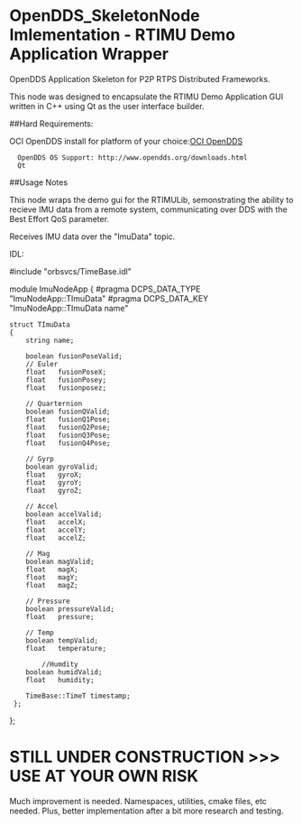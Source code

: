 # OpenDDS_SkeletonNode Imlementation - RTIMU Demo Application Wrapper
OpenDDS Application Skeleton for P2P RTPS Distributed Frameworks.

This node was designed to encapsulate the RTIMU Demo Application GUI written in C++ using Qt as the user interface builder.

##Hard Requirements:

   OCI OpenDDS install for platform of your choice:[OCI OpenDDS](http://www.ociweb.com/products/opendds/)
		
      OpenDDS OS Support: http://www.opendds.org/downloads.html 
      Qt
	
##Usage Notes

   This node wraps the demo gui for the RTIMULib, semonstrating the ability to recieve IMU data from a remote 
   system, communicating over DDS with the Best Effort QoS parameter.
   
  Receives IMU data over the "ImuData" topic. 
  
  IDL:
  
  #include "orbsvcs/TimeBase.idl"

  module ImuNodeApp
  {
	#pragma DCPS_DATA_TYPE "ImuNodeApp::TImuData"
	#pragma DCPS_DATA_KEY  "ImuNodeApp::TImuData name"

	struct TImuData
	{
		string name;
	    
	    boolean	fusionPoseValid;
	    // Euler
	    float	fusionPoseX;
	    float	fusionPosey;
	    float	fusionposez;
	    
	    // Quarternion
	    boolean	fusionQValid;
	    float	fusionQ1Pose;
	    float	fusionQ2Pose;
	    float	fusionQ3Pose;
	    float	fusionQ4Pose;
	    
	    // Gyrp
	    boolean	gyroValid;
	    float	gyroX;
	    float	gyroY;
	    float	gyroZ;
	    
	    // Accel
	    boolean	accelValid;
	    float	accelX;
	    float	accelY;
	    float	accelZ;
	    
	    // Mag
	    boolean	magValid;
	    float	magX;
	    float	magY;
	    float	magZ;
	    
    	// Pressure
    	boolean	pressureValid;
    	float	pressure;
	    
    	// Temp
    	boolean	tempValid;
    	float 	temperature;
	    
	    	//Humdity
		boolean	humidValid;
		float	humidity;
		
		TimeBase::TimeT timestamp;
	 };
  };

# STILL UNDER CONSTRUCTION >>> USE AT YOUR OWN RISK

Much improvement is needed. Namespaces, utilities, cmake files, etc needed. Plus, better implementation
after a bit more research and testing.